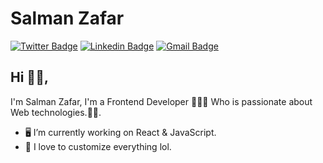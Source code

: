 # Salman Zafar  
[![Twitter Badge](https://img.shields.io/badge/-SalmanZafar-1ca0f1?style=flat-square&labelColor=1ca0f1&logo=twitter&logoColor=white&link=https://twitter.com/Salman18z)](https://twitter.com/Salman18z) [![Linkedin Badge](https://img.shields.io/badge/-SalmanZafar-blue?style=flat-square&logo=Linkedin&logoColor=white&link=https://www.linkedin.com/in/salmanz18/)](https://www.linkedin.com/in/salmanz18/) [![Gmail Badge](https://img.shields.io/badge/-SalmanZafar-c14438?style=flat-square&logo=Gmail&logoColor=white&link=mailto:salmanzafar1811@gmail.com)](mailto:salmanzafar1811@gmail.com)

## Hi 👋🏻, 
I'm Salman Zafar, I'm a Frontend Developer 👨🏻‍💻 Who is passionate about Web technologies.🏄‍♂️.

- 🖥 I’m currently working on React & JavaScript.
- 👻 I love to customize everything lol.
